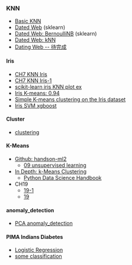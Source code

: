 ### KNN
* [Basic KNN](https://github.com/jumbokh/nknu-class/blob/main/ML/notebooks/Basic_KNN.ipynb)
* [Dated Web](https://github.com/jumbokh/nknu-class/blob/main/ML/notebooks/ch11_1_knn.ipynb) (sklearn)
* [Dated Web: BernoulliNB](https://github.com/jumbokh/nknu-class/blob/main/ML/notebooks/ch11_1_KNN_NB.ipynb) (sklearn)
* [Dated Web: kNN](https://colab.research.google.com/github/jumbokh/nknu-class/blob/main/ML/notebooks/knn_DatingWeb.ipynb)
* [Dating Web -- 待完成](https://github.com/jumbokh/nknu-class/blob/main/ML/notebooks/Failed_KNN_DatedWeb.ipynb)
#### Iris
* [CH7 KNN Iris](https://github.com/jumbokh/nknu-class/blob/main/ML/notebooks/Ch7-KNN-iris.ipynb)
* [CH7 KNN Iris-1](https://github.com/jumbokh/nknu-class/blob/main/ML/notebooks/Ch7_KNN_iris.ipynb)
* [scikit-learn iris KNN plot ex](https://github.com/jumbokh/nknu-class/blob/main/ML/notebooks/iris-KNN-plot_classification.ipynb)
* [Iris K-means: 0.94](https://colab.research.google.com/github/jumbokh/nknu-class/blob/main/ML/notebooks/iris_kmeans.ipynb)
* [Simple K-means clustering on the Iris dataset](https://github.com/jumbokh/nknu-class/blob/main/ML/notebooks/simple-k-means-clustering-on-the-iris-dataset.ipynb)
* [Iris SVM xgboost](https://github.com/jumbokh/nknu-class/blob/main/ML/notebooks/visualizing-knn-svm-and-xgboost-on-iris-dataset.ipynb)
#### Cluster
* [clustering](https://github.com/jumbokh/nknu-class/blob/main/ML/notebooks/05_clustering.ipynb)
#### K-Means
* [Github: handson-ml2](https://github.com/ageron/handson-ml2)
    * [09 unsupervised learning](https://colab.research.google.com/github/ageron/handson-ml2/blob/master/09_unsupervised_learning.ipynb)
* [In Depth: k-Means Clustering](https://github.com/jumbokh/nknu-class/blob/main/ML/notebooks/05.11-K-Means.ipynb)
    * [Python Data Science Handbook](https://github.com/jakevdp/PythonDataScienceHandbook)
* CH19
    * [19-1](https://github.com/jumbokh/nknu-class/blob/main/ML/notebooks/ch19_1.ipynb)
    * [19](https://github.com/jumbokh/nknu-class/blob/main/ML/notebooks/ch19.ipynb)
#### anomaly_detection
* [PCA anomaly_detection](https://github.com/jumbokh/nknu-class/blob/main/ML/notebooks/PCA-04_anomaly_detection.ipynb)
#### PIMA Indians Diabetes
* [Logistic Regression](https://github.com/jumbokh/nknu-class/blob/main/ML/notebooks/pima-indian/pima-indians-diabetes-beginner.ipynb)
* [some classification](https://github.com/jumbokh/nknu-class/blob/main/ML/notebooks/pima-indian/pima-indian-diabetes-binary-classification.ipynb)
